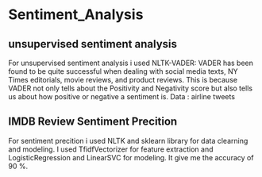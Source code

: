 # Sentiment_Analysis

## unsupervised sentiment analysis
For unsupervised sentiment analysis i used NLTK-VADER: VADER has been found to be quite successful when dealing with social media texts, NY Times editorials, movie reviews, and product reviews. This is because VADER not only tells about the Positivity and Negativity score but also tells us about how positive or negative a sentiment is.
Data : airline tweets

## IMDB Review Sentiment Precition
For sentiment precition i used NLTK and sklearn library for data clearning and modeling. I used TfidfVectorizer
for feature extraction and LogisticRegression and LinearSVC for modeling. It give me the accuracy of 90 %. 
